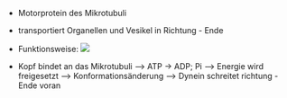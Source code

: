 - Motorprotein des Mikrotubuli
- transportiert Organellen und Vesikel in Richtung - Ende 

- Funktionsweise:
![](Pasted%20image%2020231113103309.png)
- Kopf bindet an das Mikrotubuli 
--> ATP -> ADP; Pi --> Energie wird freigesetzt --> Konformationsänderung --> Dynein schreitet richtung - Ende voran 